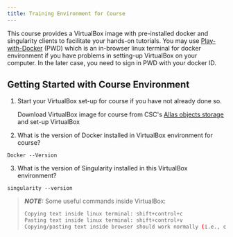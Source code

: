 ```yaml
---
title: Training Environment for Course
---
```



This course provides a VirtualBox image with pre-installed docker and singularity clients to facilitate your hands-on tutorials. You may use [Play-with-Docker](https://labs.play-with-docker.com/) (PWD) which is an in-browser linux terminal for docker environment if you have problems in setting-up VirtualBox on your computer. In the later case, you need to sign in PWD with your docker ID.

## Getting Started with Course Environment

1. Start your VirtualBox set-up for course if you have not already done so.

   Download VirtualBox image for course from CSC's [Allas objects storage](https://a3s.fi/Biocontainer/BioContainer.ova) and set-up VirtualBox

2. What is the version of Docker installed in VirtualBox environment for course?
```
Docker --Version
```
3. What is the version of Singularity installed in this VirtualBox environment?
```
singularity --version
````

> **_NOTE:_** 
> Some useful commands inside VirtualBox:
> ```bash
> Copying text inside linux terminal: shift+control+c
> Pasting text inside linux terminal: shift+control+v
> Copying/pasting text inside browser should work normally (i.e., control +c and control +v)
> ```

